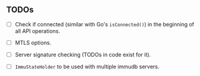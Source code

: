 

## TODOs

- [ ] Check if connected (similar with Go's `isConnected()`) in the beginning of all API operations.
- [ ] MTLS options.
- [ ] Server signature checking (TODOs in code exist for it).
- [ ] `ImmuStateHolder` to be used with multiple immudb servers.

